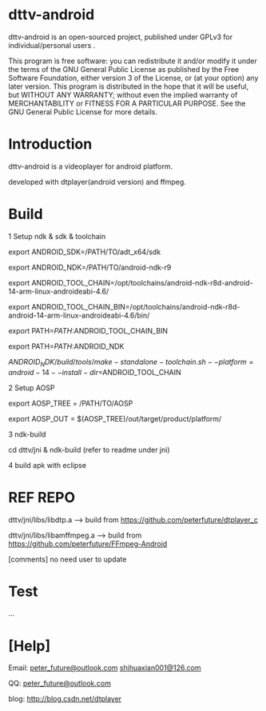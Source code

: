 dttv-android
============

dttv-android is an open-sourced project, published under GPLv3 for individual/personal users .

This program is free software: you can redistribute it and/or modify it under the terms of the GNU General Public License as published by the Free Software Foundation, either version 3 of the License, or (at your option) any later version. This program is distributed in the hope that it will be useful, but WITHOUT ANY WARRANTY; without even the implied warranty of MERCHANTABILITY or FITNESS FOR A PARTICULAR PURPOSE. See the GNU General Public License for more details.

Introduction
========

dttv-android is a videoplayer for android platform.

developed with dtplayer(android version) and ffmpeg.

Build
========

1 Setup ndk & sdk & toolchain

export ANDROID_SDK=/PATH/TO/adt_x64/sdk

export ANDROID_NDK=/PATH/TO/android-ndk-r9

export ANDROID_TOOL_CHAIN=/opt/toolchains/android-ndk-r8d-android-14-arm-linux-androideabi-4.6/

export ANDROID_TOOL_CHAIN_BIN=/opt/toolchains/android-ndk-r8d-android-14-arm-linux-androideabi-4.6/bin/

export PATH=$PATH:$ANDROID_TOOL_CHAIN_BIN

export PATH=$PATH:$ANDROID_NDK

$ANDROID_NDK/build/tools/make-standalone-toolchain.sh --platform=android-14 --install-dir=$ANDROID_TOOL_CHAIN

2 Setup AOSP

export AOSP_TREE = /PATH/TO/AOSP

export AOSP_OUT = $(AOSP_TREE)/out/target/product/platform/

3 ndk-build

cd dttv/jni & ndk-build (refer to readme under jni)

4 build apk with eclipse


REF REPO
========

dttv/jni/libs/libdtp.a --> build from https://github.com/peterfuture/dtplayer_c

dttv/jni/libs/libamffmpeg.a --> build from https://github.com/peterfuture/FFmpeg-Android

[comments] no need user to update


Test
========

...

[Help]
=========

Email: peter_future@outlook.com  shihuaxian001@126.com

QQ: peter_future@outlook.com

blog: http://blog.csdn.net/dtplayer
